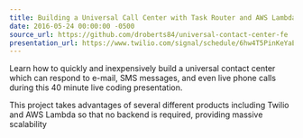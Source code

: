 ```yaml
---
title: Building a Universal Call Center with Task Router and AWS Lambda
date: 2016-05-24 00:00:00 -0500
source_url: https://github.com/droberts84/universal-contact-center-fe
presentation_url: https://www.twilio.com/signal/schedule/6hw4T5PinKeYaEOUoWoAKS/building-a-universal-call-center-with-task-router-and-aws-lambda
---
```

Learn how to quickly and inexpensively build a universal contact center which can respond to e-mail, SMS messages, and even live phone calls during this 40 minute live coding presentation.  

This project takes advantages of several different products including Twilio and AWS Lambda so that no backend is required, providing massive scalability
